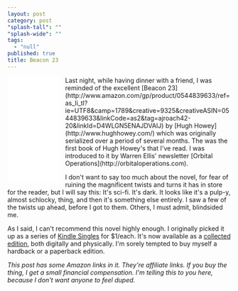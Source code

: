 ```yaml
---
layout: post
category: post
"splash-tall": ""
"splash-wide": ""
tags: 
  - "null"
published: true
title: Beacon 23
---
```




<iframe style="width:120px;height:240px; float:left; margin-right:10px;" marginwidth="0" marginheight="0" scrolling="no" frameborder="0" src="//ws-na.amazon-adsystem.com/widgets/q?ServiceVersion=20070822&OneJS=1&Operation=GetAdHtml&MarketPlace=US&source=ac&ref=qf_sp_asin_til&ad_type=product_link&tracking_id=ajroach42-20&marketplace=amazon&region=US&placement=0544839633&asins=0544839633&linkId=MQA2BVU4VBI246SY&show_border=true&link_opens_in_new_window=true">
</iframe>Last night, while having dinner with a friend, I was reminded of the excellent [Beacon 23](http://www.amazon.com/gp/product/0544839633/ref=as_li_tl?ie=UTF8&camp=1789&creative=9325&creativeASIN=0544839633&linkCode=as2&tag=ajroach42-20&linkId=D4WLGN5ENAJDVAIJ) by [Hugh Howey](http://www.hughhowey.com/) which was originally serialized over a period of several months. The was the first book of Hugh Howey's that I've read. I was introduced to it by Warren Ellis' newsletter [Orbital Operations](http://orbitaloperations.com).

I don't want to say too much about the novel, for fear of ruining the magnificent twists and turns it has in store for the reader, but I will say this: It's sci-fi. It's dark. It looks like it's a pulp-y, almost schlocky, thing, and then it's something else entirely. I saw a few of the twists up ahead, before I got to them. Others, I must admit, blindsided me. 

As I said, I can't recommend this novel highly enough. I originally picked it up as a series of [Kindle Singles](http://www.amazon.com/gp/product/B00ZB8DHC4/ref=as_li_tl?ie=UTF8&camp=1789&creative=9325&creativeASIN=B00ZB8DHC4&linkCode=as2&tag=ajroach42-20&linkId=YMIWGTT7CYU2DCAT) for $1/each. It's now available as a [collected edition](http://www.amazon.com/gp/product/0544839633/ref=as_li_tl?ie=UTF8&camp=1789&creative=9325&creativeASIN=0544839633&linkCode=as2&tag=ajroach42-20&linkId=D4WLGN5ENAJDVAIJ), both digitally and physically. I'm sorely tempted to buy myself a hardback or a paperback edition.


_This post has some Amazon links in it. They're affiliate links. If you buy the thing, I get a small financial compensation. I'm telling this to you here, because I don't want anyone to feel duped._
